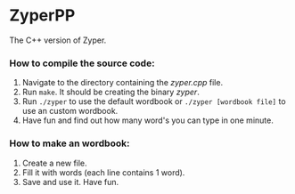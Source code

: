 # ZyperPP
The C++ version of Zyper.

### How to compile the source code:
1. Navigate to the directory containing the *zyper.cpp* file.
2. Run `make`. It should be creating the binary *zyper*.
3. Run `./zyper` to use the default wordbook or `./zyper [wordbook file]` to use an custom wordbook.
4. Have fun and find out how many word's you can type in one minute.

### How to make an wordbook:
1. Create a new file.
2. Fill it with words (each line contains 1 word).
3. Save and use it. Have fun.
